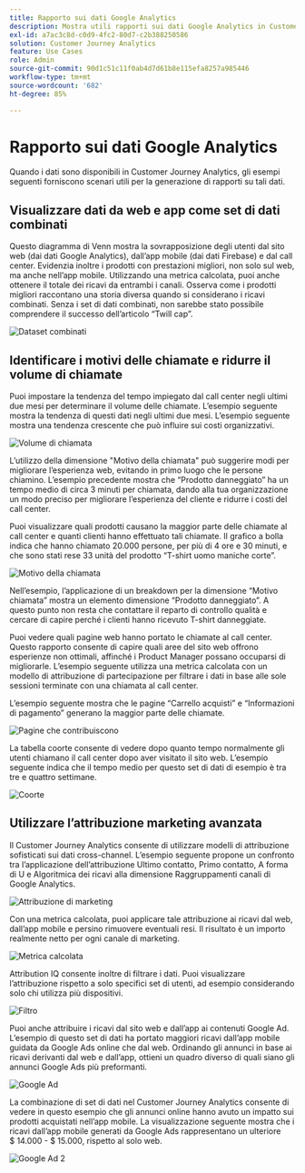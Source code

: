 ```yaml
---
title: Rapporto sui dati Google Analytics
description: Mostra utili rapporti sui dati Google Analytics in Customer Journey Analytics
exl-id: a7ac3c8d-c0d9-4fc2-80d7-c2b388250586
solution: Customer Journey Analytics
feature: Use Cases
role: Admin
source-git-commit: 90d1c51c11f0ab4d7d61b8e115efa8257a985446
workflow-type: tm+mt
source-wordcount: '682'
ht-degree: 85%

---
```


# Rapporto sui dati Google Analytics

Quando i dati sono disponibili in Customer Journey Analytics, gli esempi seguenti forniscono scenari utili per la generazione di rapporti su tali dati.

## Visualizzare dati da web e app come set di dati combinati

Questo diagramma di Venn mostra la sovrapposizione degli utenti dal sito web (dai dati Google Analytics), dall’app mobile (dai dati Firebase) e dal call center. Evidenzia inoltre i prodotti con prestazioni migliori, non solo sul web, ma anche nell’app mobile. Utilizzando una metrica calcolata, puoi anche ottenere il totale dei ricavi da entrambi i canali. Osserva come i prodotti migliori raccontano una storia diversa quando si considerano i ricavi combinati. Senza i set di dati combinati, non sarebbe stato possibile comprendere il successo dell’articolo “Twill cap”.

![Dataset combinati](../assets/combined-datasets.png)

## Identificare i motivi delle chiamate e ridurre il volume di chiamate

Puoi impostare la tendenza del tempo impiegato dal call center negli ultimi due mesi per determinare il volume delle chiamate. L’esempio seguente mostra la tendenza di questi dati negli ultimi due mesi. L’esempio seguente mostra una tendenza crescente che può influire sui costi organizzativi.

![Volume di chiamata](../assets/call-volume.png)

L’utilizzo della dimensione &quot;Motivo della chiamata&quot; può suggerire modi per migliorare l’esperienza web, evitando in primo luogo che le persone chiamino. L’esempio precedente mostra che “Prodotto danneggiato” ha un tempo medio di circa 3 minuti per chiamata, dando alla tua organizzazione un modo preciso per migliorare l’esperienza del cliente e ridurre i costi del call center.

Puoi visualizzare quali prodotti causano la maggior parte delle chiamate al call center e quanti clienti hanno effettuato tali chiamate. Il grafico a bolla indica che hanno chiamato 20.000 persone, per più di 4 ore e 30 minuti, e che sono stati rese 33 unità del prodotto “T-shirt uomo maniche corte”.

![Motivo della chiamata](../assets/call-reason.png)

Nell’esempio, l’applicazione di un breakdown per la dimensione “Motivo chiamata” mostra un elemento dimensione “Prodotto danneggiato”. A questo punto non resta che contattare il reparto di controllo qualità e cercare di capire perché i clienti hanno ricevuto T-shirt danneggiate.

Puoi vedere quali pagine web hanno portato le chiamate al call center. Questo rapporto consente di capire quali aree del sito web offrono esperienze non ottimali, affinché i Product Manager possano occuparsi di migliorarle. L’esempio seguente utilizza una metrica calcolata con un modello di attribuzione di partecipazione per filtrare i dati in base alle sole sessioni terminate con una chiamata al call center.

L’esempio seguente mostra che le pagine “Carrello acquisti” e “Informazioni di pagamento” generano la maggior parte delle chiamate.

![Pagine che contribuiscono](../assets/contributing-pages.png)

La tabella coorte consente di vedere dopo quanto tempo normalmente gli utenti chiamano il call center dopo aver visitato il sito web. L’esempio seguente indica che il tempo medio per questo set di dati di esempio è tra tre e quattro settimane.

![Coorte](../assets/cohort.png)

## Utilizzare l’attribuzione marketing avanzata

Il Customer Journey Analytics consente di utilizzare modelli di attribuzione sofisticati sui dati cross-channel. L’esempio seguente propone un confronto tra l’applicazione dell’attribuzione Ultimo contatto, Primo contatto, A forma di U e Algoritmica dei ricavi alla dimensione Raggruppamenti canali di Google Analytics.

![Attribuzione di marketing](../assets/mktg-attribution.png)

Con una metrica calcolata, puoi applicare tale attribuzione ai ricavi dal web, dall’app mobile e persino rimuovere eventuali resi. Il risultato è un importo realmente netto per ogni canale di marketing.

![Metrica calcolata](../assets/calc-metric.png)

Attribution IQ consente inoltre di filtrare i dati. Puoi visualizzare l’attribuzione rispetto a solo specifici set di utenti, ad esempio considerando solo chi utilizza più dispositivi.

![Filtro](../assets/filter.png)

Puoi anche attribuire i ricavi dal sito web e dall’app ai contenuti Google Ad. L’esempio di questo set di dati ha portato maggiori ricavi dall’app mobile guidata da Google Ads online che dal web. Ordinando gli annunci in base ai ricavi derivanti dal web e dall’app, ottieni un quadro diverso di quali siano gli annunci Google Ads più preformanti.

![Google Ad](../assets/google-ad.png)

La combinazione di set di dati nel Customer Journey Analytics consente di vedere in questo esempio che gli annunci online hanno avuto un impatto sui prodotti acquistati nell’app mobile. La visualizzazione seguente mostra che i ricavi dall’app mobile generati da Google Ads rappresentano un ulteriore $ 14.000 - $ 15.000, rispetto al solo web.

![Google Ad 2](../assets/google-ad2.png)
